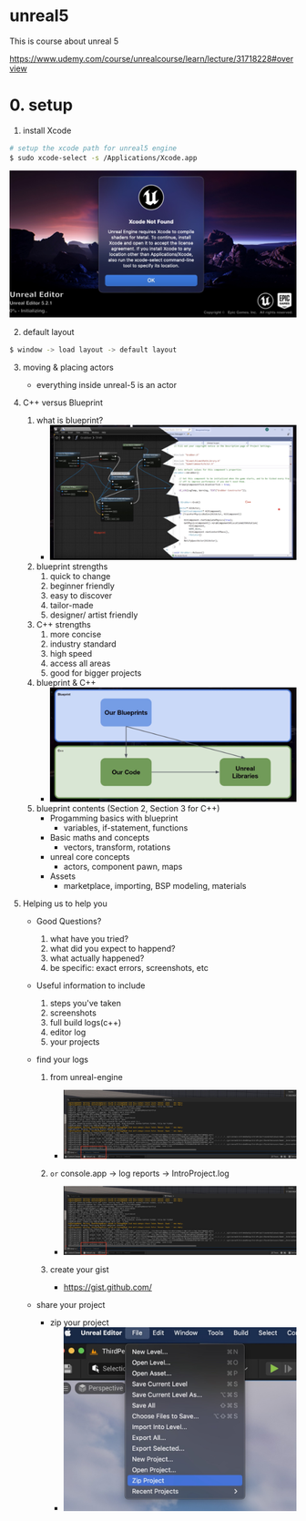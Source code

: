 # unreal5
This is course about unreal 5


https://www.udemy.com/course/unrealcourse/learn/lecture/31718228#overview


# 0. setup
1. install Xcode
```bash
# setup the xcode path for unreal5 engine
$ sudo xcode-select -s /Applications/Xcode.app
```
![imgs](./imgs/Xnip2023-09-04_17-21-21.jpg)


2. default layout
```bash
$ window -> load layout -> default layout
```

3. moving & placing actors
    - everything inside unreal-5 is an actor

4. C++ versus Blueprint
    1. what is blueprint?
        - ![imgs](./imgs/Xnip2023-09-04_18-03-56.jpg)
    2. blueprint strengths
        1. quick to change
        2. beginner friendly
        3. easy to discover
        4. tailor-made
        5. designer/ artist friendly
    3. C++ strengths
        1. more concise
        2. industry standard
        3. high speed
        4. access all areas
        5. good for bigger projects
    4. blueprint & C++
        - ![imgs](./imgs/Xnip2023-09-04_18-08-14.jpg)
    5. blueprint contents (Section 2, Section 3 for C++)
        - Progamming basics with blueprint
            - variables, if-statement, functions
        - Basic maths and concepts
            - vectors, transform, rotations
        - unreal core concepts
            - actors, component pawn, maps
        - Assets
            - marketplace, importing, BSP modeling, materials


5. Helping us to help you
    - Good Questions?
        1. what have you tried?
        2. what did you expect to happend?
        3. what actually happened?
        4. be specific: exact errors, screenshots, etc
    - Useful information to include
        1. steps you've taken
        2. screenshots
        3. full build logs(c++)
        4. editor log
        5. your projects
    - find your logs
        1. from unreal-engine
            - ![imgs](./imgs/Xnip2023-09-04_18-17-36.jpg)
        2. `or` console.app -> log reports -> IntroProject.log
            - ![imgs](./imgs/Xnip2023-09-04_18-17-36.jpg)
        
        3. create your gist 
            -  https://gist.github.com/

    - share your project
        - zip your project
            - ![imgs](./imgs/Xnip2023-09-04_18-21-37.jpg)